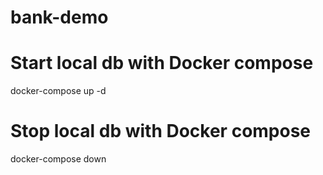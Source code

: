 # bank-demo

# Start local db with Docker compose
docker-compose up -d

# Stop local db with Docker compose
docker-compose down